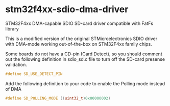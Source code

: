 # stm32f4xx-sdio-dma-driver
STM32F4xx DMA-capable SDIO SD-card driver compatible with FatFs library

This is a modified version of the original STMicroelectronics SDIO driver with DMA-mode working out-of-the-box on STM32F4xx family chips.

Some boards do not have a CD-pin (Card Detect), so you should comment out the following definition in sdio_sd.c file to turn off the SD-card presense validation.

```c
#define SD_USE_DETECT_PIN
```

Add the following definition to your code to enable the Polling mode instead of DMA

```c
#define SD_POLLING_MODE ((uint32_t)0x00000002)
```
